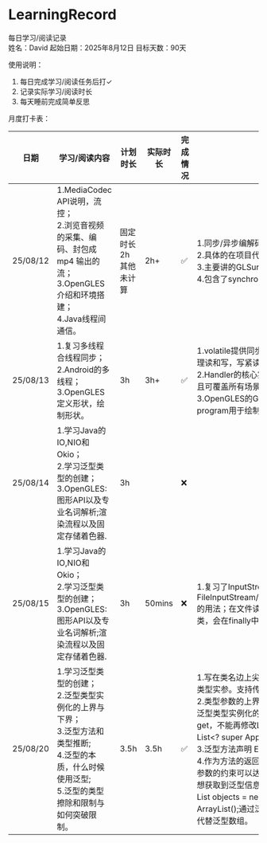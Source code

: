 # LearningRecord
每日学习/阅读记录  
姓名：David  起始日期：2025年8月12日  目标天数：90天

使用说明：
1. 每日完成学习/阅读任务后打✓ 
2. 记录实际学习/阅读时长 
3. 每天睡前完成简单反思

月度打卡表：

| 日期| 学习/阅读内容 | 计划时长 | 实际时长 | 完成情况 | 今日收获/反思 |   |
|--------------------------------------------|---------|------|------|------|---------|---|
| 25/08/12 | 1.MediaCodec API说明，流控；<br>2.浏览音视频的采集、编码、封包成 mp4 输出的流；<br>3.OpenGLES介绍和环境搭建；<br>4.Java线程间通信。|固定时长2h其他未计算 | 2h+ | ✅|  1.同步/异步编解码如何选择？媒体文件上传下载，音视频推流的具体操作？<br>2.具体的在项目代码中有需复习确认。<br>3.主要讲的GLSurfaceView的Renderer接口。<br>4.包含了synchronized与“Monitor”，interrupt()/wait()/notify()/notifyAll()/join()/yield()的用法。|   |
| 25/08/13 | 1.复习多线程合线程同步；<br>2.Android的多线程；<br>3.OpenGLES定义形状，绘制形状。|3h |3h+|✅|1.volatile提供同步性，AtomicReference提供同步性和原子性。ReentrantReadWriteLock分别管理读和写，写紧读松。线程安全围绕共享资源展开。<br>2.Handler的核心实现, HandlerThread(单线程，仅争对需要主线程操作的场景), Excutors(多线程且可覆盖所有场景),AsyncTask的内存泄露谬论, 实际上内存仍会被回收。<br> 3.OpenGLES的GLSL语言:vertex shader顶点着色器定义形状;fragment shader定义颜色和纹理; program用于绘制。shader编译和它们与program的链接属于耗时操作, 应只创建一次并缓存它们。| |
| 25/08/14 | 1.学习Java的IO,NIO和Okio；<br>2.学习泛型类型的创建；<br>3.OpenGLES:图形API以及专业名词解析;渲染流程以及固定存储着色器.|3h ||❌|| |
| 25/08/15 | 1.学习Java的IO,NIO和Okio；<br>2.学习泛型类型的创建；<br>3.OpenGLES:图形API以及专业名词解析;渲染流程以及固定存储着色器.|3h |50mins|❌|1.复习了InputStream/OutputStream，FileInputStream/FileOutputStream,Reader/Writer,BufferedInputStream/BufferedOutputStream的用法；在文件读写上,前面几个类像一根接在一根上的吸管;try(){}catch{}括号中实例化以上几个类，会在finally中自动调用文件关闭方法close()| |
| 25/08/20 | 1.学习泛型类型的创建；<br>2.泛型类型实例化的上界与下界；<br>3.泛型方法和类型推断;<br>4.泛型的本质，什么时候使用泛型;<br>5.泛型的类型擦除和限制与如何突破限制。|3.5h |3.5h|✅|1.写在类名边上尖括号中的“T”叫类型参数，实例化对象，实现接口或者其他场景传入具体的类型叫类型实参。支持传入多个类型参数。静态字段、方法不能使用类型参数。<br>2.类型参数的上界：public interface SimShop<T,C extends Sim & Cloneable & Runnable>{} <br>泛型类型实例化的上界与下界：ArrayList<? extends Fruit> fruitList 只能传入Fruit或其子类，只能get，不能再修改List。<br> List<? super Apple> appleList 只能传入Apple及其父类，不能从List中get。<br>3.泛型方法声明<E> E tradeIn(E item, float money); 调用时会根据返回值对实参item进行类型推断。<br>4.作为方法的返回类型、放在接口的参数中等实现类去定义方法的返回值；泛型方法中通过对泛型参数的约束可以达到对返回值和实参的**类型约束**。5.类型擦除：运行时<T>被擦除,替换为Object。运行想获取到泛型信息，通过对使用泛型的类创建子类，反射拿到泛型信息。<br>List<Object> objects = new ArrayList<String>();不可行，因为泛型不支持协变。List<? super String> str = new ArrayList<Object>();通过泛型实现逆变。泛型类的数组不可用，因为不可协变性会传染。建议使用ArrayList代替泛型数组。| |

